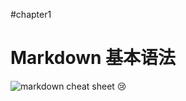 #chapter1
# Markdown 基本语法
![markdown cheat sheet](https://github.com/shiep18/EIS2020/blob/master/markdowncheatsheet.JPG)
:cry:
